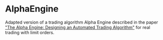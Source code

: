 # AlphaEngine
Adapted version of a trading algorithm Alpha Engine described in the paper ["The Alpha Engine: Designing an Automated Trading Algorithm"](https://papers.ssrn.com/sol3/papers.cfm?abstract_id=2951348) for real trading with limit orders.
